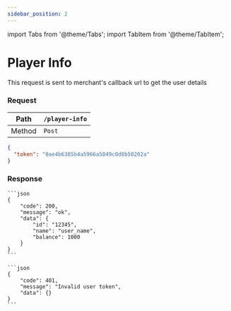 ```yaml
---
sidebar_position: 2
---
```


import Tabs from '@theme/Tabs';
import TabItem from '@theme/TabItem';

# Player Info

This request is sent to merchant's callback url to get the user details

### Request

| Path   | `/player-info` |
| ------ | -------------- |
| Method | `Post`         |

```json
{
  "token": "0ae4b6385b4a5966a5849c0d8b50202a"
}
```

### Response

<Tabs>
  <TabItem value="json" label="Success">

    ```json
    {
        "code": 200,
        "message": "ok",
        "data": {
            "id": "12345",
            "name": "user_name",
            "balance": 1000
        }
    }
    ```

</TabItem>

  <TabItem value="error" label="Error">

    ```json
    {
        "code": 401,
        "message": "Invalid user token",
        "data": {}
    }
    ```

</TabItem>
</Tabs>
